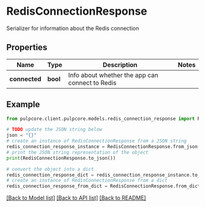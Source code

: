 # RedisConnectionResponse

Serializer for information about the Redis connection

## Properties

Name | Type | Description | Notes
------------ | ------------- | ------------- | -------------
**connected** | **bool** | Info about whether the app can connect to Redis | 

## Example

```python
from pulpcore.client.pulpcore.models.redis_connection_response import RedisConnectionResponse

# TODO update the JSON string below
json = "{}"
# create an instance of RedisConnectionResponse from a JSON string
redis_connection_response_instance = RedisConnectionResponse.from_json(json)
# print the JSON string representation of the object
print(RedisConnectionResponse.to_json())

# convert the object into a dict
redis_connection_response_dict = redis_connection_response_instance.to_dict()
# create an instance of RedisConnectionResponse from a dict
redis_connection_response_from_dict = RedisConnectionResponse.from_dict(redis_connection_response_dict)
```
[[Back to Model list]](../README.md#documentation-for-models) [[Back to API list]](../README.md#documentation-for-api-endpoints) [[Back to README]](../README.md)


